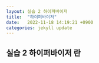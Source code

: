 ```yaml
---
layout: 실습 2 하이퍼바이저
title:  "하이퍼바이저"
date:   2022-11-18 14:19:21 +0900
categories: jekyll update
---
```


## 실습 2 하이퍼바이저 란

